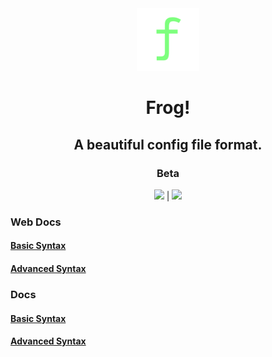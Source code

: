 <div align="center">
<img src="/media/frog-icon.png" height="100">

# Frog!
## A beautiful config file format.
### Beta
<a href="http://vimp.rhhen.xyz/Licenses/lookinggood/lice/LICENSE.html"><img src="https://badgen.net/static/license/VIMPPDL%201.0.2/black"></a>
|
<a href="http://go.dev/"><img src="http://badgen.net/static/Go/1.24?icon=https%3A%2F%2Fgo.dev%2Fblog%2Fgo-brand%2FGo-Logo%2FSVG%2FGo-Logo_White.svg"></a>
</div>

### Web Docs
#### <a href="http://frog.rhhen.xyz/docs/syntax.html">Basic Syntax</a>
#### <a href="http://frog.rhhen.xyz/docs/ad_syntax.html">Advanced Syntax</a>

### Docs
#### <a href="/docs/syntax.md">Basic Syntax</a>
#### <a href="/docs/ad_syntax.md">Advanced Syntax</a>
